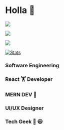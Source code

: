  # Holla 🫡

![](https://komarev.com/ghpvc/?username=saedMuhamed&color=blue&style=for-the-badgelabel=Those+WhoCameHere) 

![](https://github-readme-stats.vercel.app/api/top-langs/?username=saedMuhamed&theme=light&hide_border=false&include_all_commits=true&count_private=true&layout=compact)

![](https://github-readme-streak-stats.herokuapp.com/?user=saedMuhamed&theme=light&hide_border=false)<br/>

[](https://github-readme-stats.vercel.app/api?saedMuhamed=saedMuhamed&theme=light&hide_border=false&include_all_commits=true&count_private=true) 

[![Stats](https://github-readme-stats.vercel.app/api?saedMuhamed=saedMuhamed)](https://github.com/saedMuhamed/github-readme-stats) 


### Software Engineering 

###  React 🏋️ Developer 
###  MERN DEV 🫡
###  UI/UX Designer 
###  Tech Geek 🤗 😃

<!--
**saedMuhamed/saedMuhamed is a ✨ _special_ ✨ repository because its `README.md` (this file) appears on your GitHub profile.

Here are some ideas to get you started:

- 
- g ...
- 👯 I’m looking to collaborate on ...
- 🤔 I’m looking for help with ...
- 💬 Ask me about ...
- 📫 How to reach me: ...
- 😄 Pronouns: ...
- ⚡ Fun fact: 
-->



